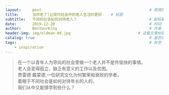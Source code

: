 ```yaml
---
layout:     post                                                # 使用的布局（不需要改）
title:      当你老了|让现代社会中的老人生活的更好    # 标题 
subtitle:   不同的社会如何对待老人？                                # 副标题
date:       2019-12-20                                          # 时间
author:     BenYourKing                                         # 作者
header-img: img/oldman-08.jpg                              # 这篇文章标题背景图片
catalog: true                                                   # 是否归档
tags:                                                           # 标签
    - inspiration
---
```

              
> 在一个以青年人为导向的社会里做一个老人并不是件愉快的事情。     
> 老人会变得孤立，缺乏有意义的工作以及贫困。       
> 贾雷德·戴蒙德,一位研究文化为何繁荣和衰败的学者，                  
> 着眼于不同社会是如何对待年长的人的，     
> 我们从中又能够学到些什么？      


